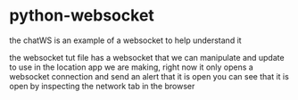 # python-websocket
the chatWS is an example of a websocket to help understand it

the websocket tut file has a websocket that we can manipulate and update to use in the location app we are making, right now it only opens a websocket connection and send an alert that it is open you can see that it is open by inspecting the network tab in the browser
